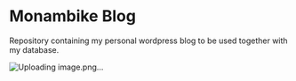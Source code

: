 # Monambike Blog

Repository containing my personal wordpress blog to be used together with my database.

![Uploading image.png…]()
